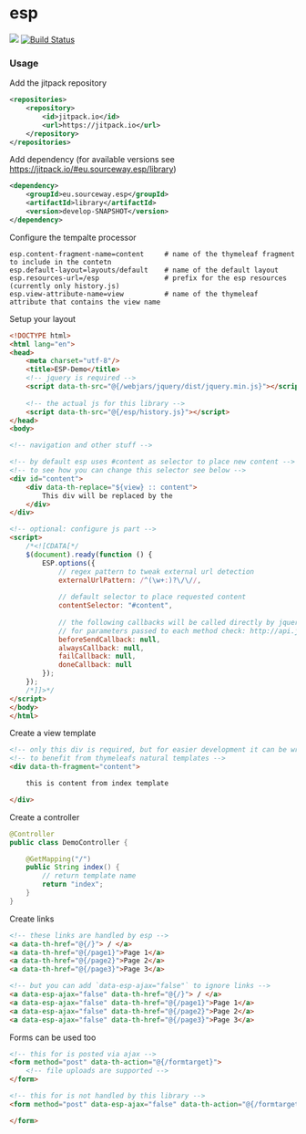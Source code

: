 # esp

[![](https://jitpack.io/v/eu.sourceway.esp/library.svg)](https://jitpack.io/#eu.sourceway.esp/library)
[![Build Status](https://travis-ci.org/sourceway/esp.svg?branch=develop)](https://travis-ci.org/sourceway/esp)

### Usage

Add the jitpack repository
```xml
<repositories>
    <repository>
        <id>jitpack.io</id>
        <url>https://jitpack.io</url>
    </repository>
</repositories>
```

Add dependency (for available versions see https://jitpack.io/#eu.sourceway.esp/library)
```xml
<dependency>
    <groupId>eu.sourceway.esp</groupId>
    <artifactId>library</artifactId>
    <version>develop-SNAPSHOT</version>
</dependency>
```

Configure the tempalte processor
```
esp.content-fragment-name=content     # name of the thymeleaf fragment to include in the contetn
esp.default-layout=layouts/default    # name of the default layout
esp.resources-url=/esp                # prefix for the esp resources (currently only history.js)
esp.view-attribute-name=view          # name of the thymeleaf attribute that contains the view name
```

Setup your layout
```html
<!DOCTYPE html>
<html lang="en">
<head>
    <meta charset="utf-8"/>
    <title>ESP-Demo</title>
    <!-- jquery is required -->
    <script data-th-src="@{/webjars/jquery/dist/jquery.min.js}"></script>
    
    <!-- the actual js for this library -->
    <script data-th-src="@{/esp/history.js}"></script>
</head>
<body>

<!-- navigation and other stuff -->

<!-- by default esp uses #content as selector to place new content -->
<!-- to see how you can change this selector see below -->
<div id="content">
    <div data-th-replace="${view} :: content">
        This div will be replaced by the
    </div>
</div>

<!-- optional: configure js part -->
<script>
    /*<![CDATA[*/
    $(document).ready(function () {
        ESP.options({
            // regex pattern to tweak external url detection
            externalUrlPattern: /^(\w+:)?\/\//,
            
            // default selector to place requested content 
            contentSelector: "#content",
            
            // the following callbacks will be called directly by jquery.ajax()
            // for parameters passed to each method check: http://api.jquery.com/jquery.ajax/
            beforeSendCallback: null,
            alwaysCallback: null,
            failCallback: null,
            doneCallback: null
        });
    });
    /*]]>*/
</script>
</body>
</html>
```

Create a view template
```html
<!-- only this div is required, but for easier development it can be wrapped by full html dom -->
<!-- to benefit from thymeleafs natural templates -->
<div data-th-fragment="content">

    this is content from index template

</div>
```

Create a controller
```java
@Controller
public class DemoController {

    @GetMapping("/")
    public String index() {
        // return template name
        return "index";
    }
}
```

Create links
```html
<!-- these links are handled by esp -->
<a data-th-href="@{/}"> / </a>
<a data-th-href="@{/page1}">Page 1</a>
<a data-th-href="@{/page2}">Page 2</a>
<a data-th-href="@{/page3}">Page 3</a>

<!-- but you can add `data-esp-ajax="false"` to ignore links -->
<a data-esp-ajax="false" data-th-href="@{/}"> / </a>
<a data-esp-ajax="false" data-th-href="@{/page1}">Page 1</a>
<a data-esp-ajax="false" data-th-href="@{/page2}">Page 2</a>
<a data-esp-ajax="false" data-th-href="@{/page3}">Page 3</a>
```

Forms can be used too
```html
<!-- this for is posted via ajax -->
<form method="post" data-th-action="@{/formtarget}">
    <!-- file uploads are supported -->
</form>

<!-- this for is not handled by this library -->
<form method="post" data-esp-ajax="false" data-th-action="@{/formtarget}">

</form>
```
